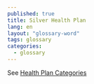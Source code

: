 ```yaml
---
published: true
title: Silver Health Plan
lang: en
layout: "glossary-word"
tags: glossary
categories: 
  - glossary
---
```


See [Health Plan Categories](/glossary/health-plan-categories)
